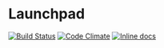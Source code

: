 # Launchpad

[![Build Status](https://travis-ci.org/lexun/swg-launchpad.svg?branch=master)](https://travis-ci.org/lexun/swg-launchpad)
[![Code Climate](https://codeclimate.com/github/lexun/swg-launchpad/badges/gpa.svg)](https://codeclimate.com/github/lexun/swg-launchpad)
[![Inline docs](http://inch-ci.org/github/lexun/swg-launchpad.svg?branch=master)](http://inch-ci.org/github/lexun/swg-launchpad)
